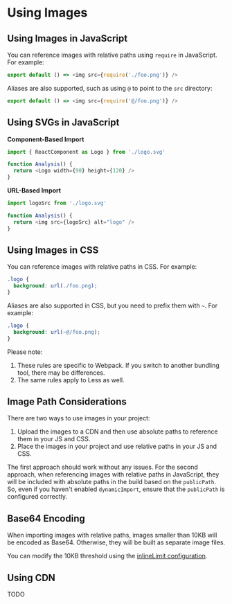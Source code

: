# Using Images

## Using Images in JavaScript

You can reference images with relative paths using `require` in JavaScript. For example:

```js
export default () => <img src={require('./foo.png')} />
```

Aliases are also supported, such as using `@` to point to the `src` directory:

```js
export default () => <img src={require('@/foo.png')} />
```

## Using SVGs in JavaScript

**Component-Based Import**

```js
import { ReactComponent as Logo } from './logo.svg'

function Analysis() {
  return <Logo width={90} height={120} />
}
```

**URL-Based Import**

```js
import logoSrc from './logo.svg'

function Analysis() {
  return <img src={logoSrc} alt="logo" />
}
```

## Using Images in CSS

You can reference images with relative paths in CSS. For example:

```css
.logo {
  background: url(./foo.png);
}
```

Aliases are also supported in CSS, but you need to prefix them with `~`. For example:

```css
.logo {
  background: url(~@/foo.png);
}
```

Please note:

1. These rules are specific to Webpack. If you switch to another bundling tool, there may be differences.
2. The same rules apply to Less as well.

## Image Path Considerations

There are two ways to use images in your project:

1. Upload the images to a CDN and then use absolute paths to reference them in your JS and CSS.
2. Place the images in your project and use relative paths in your JS and CSS.

The first approach should work without any issues. For the second approach, when referencing images with relative paths in JavaScript, they will be included with absolute paths in the build based on the `publicPath`. So, even if you haven't enabled `dynamicImport`, ensure that the `publicPath` is configured correctly.

## Base64 Encoding

When importing images with relative paths, images smaller than 10KB will be encoded as Base64. Otherwise, they will be built as separate image files.

You can modify the 10KB threshold using the [inlineLimit configuration](../config#inlinelimit).

## Using CDN

TODO
